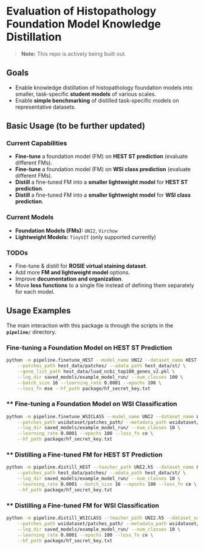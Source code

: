# Evaluation of Histopathology Foundation Model Knowledge Distillation

> **Note:** This repo is actively being built out.

## Goals

- Enable knowledge distillation of histopathology foundation models into smaller, task-specific **student models** of various scales.
- Enable **simple benchmarking** of distilled task-specific models on representative datasets.

## Basic Usage (to be further updated)

### **Current Capabilities**
- **Fine-tune** a foundation model (FM) on **HEST ST prediction** (evaluate different FMs).
- **Fine-tune** a foundation model (FM) on **WSI class prediction** (evaluate different FMs).
- **Distill** a fine-tuned FM into a **smaller lightweight model** for **HEST ST prediction**.
- **Distill** a fine-tuned FM into a **smaller lightweight model** for **WSI class prediction**.

### **Current Models**
- **Foundation Models (FMs):** `UNI2`, `Virchow`
- **Lightweight Models:** `TinyVIT` (only supported currently)

### **TODOs**
- Fine-tune & distill for **ROSIE virtual staining dataset**.
- Add more **FM and lightweight model** options.
- Improve **documentation and organization**.
- Move **loss functions** to a single file instead of defining them separately for each model.

## **Usage Examples**

The main interaction with this package is through the scripts in the **`pipeline/`** directory.

### **Fine-tuning a Foundation Model on HEST ST Prediction**
```bash
python -m pipeline.finetune_HEST --model_name UNI2 --dataset_name HEST \
    --patches_path hest_data/patches/ --adata_path hest_data/st/ \
    --gene_list_path hest_data/luad_ncbi_top100_genes_v2.pkl \
    --log_dir saved_models/example_model_run/ --num_classes 100 \
    --batch_size 16 --learning_rate 0.0001 --epochs 100 \
    --loss_fn mse --hf_path package/hf_secret_key.txt
```

### ** Fine-tuning a Foundation Model on WSI Classification
```bash
python -m pipeline.finetune_WSICLASS --model_name UNI2 --dataset_name WSICLASS \
    --patches_path wsidataset/patches_path/ --metadata_path wsidataset/metadata.csv \
    --log_dir saved_models/example_model_run/ --num_classes 10 \
    --learning_rate 0.0001 --epochs 100 --loss_fn ce \
    --hf_path package/hf_secret_key.txt
```

### ** Distilling a Fine-tuned FM for HEST ST Prediction
```bash
python -m pipeline.distill_HEST --teacher_path UNI2.h5 --dataset_name HEST \
    --patches_path hest_data/patches/ --adata_path hest_data/st/ \
    --log_dir saved_models/example_model_run/ --num_classes 10 \
    --learning_rate 0.0001 --batch_size 16 --epochs 100 --loss_fn ce \
    --hf_path package/hf_secret_key.txt
```
### ** Distilling a Fine-tuned FM for WSI Classification
```bash
python -m pipeline.distill_WSICLASS --teacher_path UNI2.h5 --dataset_name WSICLASS \
    --patches_path wsidataset/patches_path/ --metadata_path wsidataset/metadata.csv \
    --log_dir saved_models/example_model_run/ --num_classes 10 \
    --learning_rate 0.0001 --epochs 100 --loss_fn ce \
    --hf_path package/hf_secret_key.txt
```

